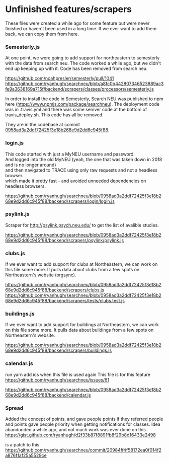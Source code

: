 # Unfinished features/scrapers

These files were created a while ago for some feature but were never finished or haven't been used in a long time. 
If we ever want to add them back, we can copy them from here.


### Semesterly.js

At one point, we were going to add support for northeastern to semesterly with the data from search neu. The code worked a while ago, but we didn't end up keeping up with it. Code has been removed from search neu.

https://github.com/noahpresler/semesterly/pull/1041
https://github.com/ryanhugh/searchneu/blob/a8fc0b442807346523889ac3fe9a3638169a715f/backend/scrapers/classes/processors/semesterly.js

In order to install the code in Semesterly, Search NEU was published to npm here (https://www.npmjs.com/package/searchneu). The deployment code was in .travis.yml and there was some semver code at the bottom of travis_deploy.sh. This code has all be removed. 



They are in the codebase at commit [0958ad3a2ddf72425f3e18b268e9d2dd6c945f88](https://github.com/ryanhugh/searchneu/commit/0958ad3a2ddf72425f3e18b268e9d2dd6c945f88).

### login.js

This code started with just a MyNEU username and password.  
And logged into the old MyNEU (yeah, the one that was taken down in 2018 and is no longer around)  
and then navigated to TRACE using only raw requests and not a headless browser.  
which made it pretty fast - and avoided unneeded dependencies on headless browsers.  

https://github.com/ryanhugh/searchneu/blob/0958ad3a2ddf72425f3e18b268e9d2dd6c945f88/backend/scrapers/login/login.js

### psylink.js

Scraper for http://psylink.psych.neu.edu/ to get the list of avalible studies.

https://github.com/ryanhugh/searchneu/blob/0958ad3a2ddf72425f3e18b268e9d2dd6c945f88/backend/scrapers/psylink/psylink.js


### clubs.js

If we ever want to add support for clubs at Northeastern, we can work on this file some more.
It pulls data about clubs from a few spots on Northeastern's website (orgsync).

https://github.com/ryanhugh/searchneu/blob/0958ad3a2ddf72425f3e18b268e9d2dd6c945f88/backend/scrapers/clubs.js
https://github.com/ryanhugh/searchneu/blob/0958ad3a2ddf72425f3e18b268e9d2dd6c945f88/backend/scrapers/tests/clubs.test.js


### buildings.js

If we ever want to add support for buildings at Northeastern, we can work on this file some more.
It pulls data about buildings from a few spots on Northeastern's website.

https://github.com/ryanhugh/searchneu/blob/0958ad3a2ddf72425f3e18b268e9d2dd6c945f88/backend/scrapers/buildings.js


### calendar.js

run yarn add ics when this file is used again
This file is for this feature https://github.com/ryanhugh/searchneu/issues/61

https://github.com/ryanhugh/searchneu/blob/0958ad3a2ddf72425f3e18b268e9d2dd6c945f88/backend/calendar.js


### Spread

Added the concept of points, and gave people points if they referred people and points gave people priority when getting notifications for classes. Idea abandonded a while ago, and not much work was ever done on this. 
https://gist.github.com/ryanhugh/d2f33b87f8891fb8f29b8d16433e2498

is a patch to this https://github.com/ryanhugh/searchneu/commit/20984ff4f58172ea0f014f2a876f1af25a5529ce
